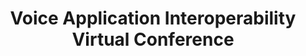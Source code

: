 ---
title: Voice Application Interoperability Virtual Conference
image: /img/ovn-open-voice-network-about-ai-voice-assistance_optimized.jpg

---